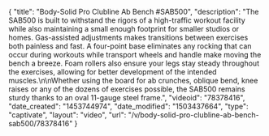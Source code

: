 {
    "title": "Body-Solid Pro Clubline Ab Bench #SAB500",
    "description": "The SAB500 is built to withstand the rigors of a high-traffic workout facility while also maintaining a small enough footprint for smaller studios or homes. Gas-assisted adjustments makes transitions between exercises both painless and fast. A four-point base eliminates any rocking that can occur during workouts while transport wheels and handle make moving the bench a breeze. Foam rollers also ensure your legs stay steady throughout the exercises, allowing for better development of the intended muscles.\n\nWhether using the board for ab crunches, oblique bend, knee raises or any of the dozens of exercises possible, the SAB500 remains sturdy thanks to an oval 11-gauge steel frame.",
    "videoid": "78378416",
    "date_created": "1453744974",
    "date_modified": "1503437664",
    "type": "captivate",
    "layout": "video",
    "url": "\/v\/body-solid-pro-clubline-ab-bench-sab500\/78378416"
}